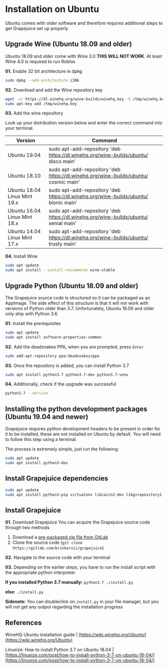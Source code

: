 # Installation on Ubuntu
Ubuntu comes with older software and therefore requires additional steps to get Grapejuice set up properly

## Upgrade Wine (Ubuntu 18.09 and older)
Ubuntu 18.09 and older come with Wine 3.0 **THIS WILL NOT WORK**. At least WIne 4.0 is required to run Roblox


**01.** Enable 32 bit architecture in dpkg
```bash
sudo dpkg --add-architecture i386 
```

**02.** Download and add the Wine repository key
```bash
wget -nc https://dl.winehq.org/wine-builds/winehq.key -O /tmp/winehq.key
sudo apt-key add /tmp/winehq.key
```

**03.** Add the wine repository

Look up your distribution version below and enter the correct command into your terminal.

| Version                      | Command                                                                             |
|------------------------------|-------------------------------------------------------------------------------------|
| Ubuntu 19.04                 | sudo apt-add-repository 'deb https://dl.winehq.org/wine-builds/ubuntu/ disco main'  |
| Ubuntu 18.10                 | sudo apt-add-repository 'deb https://dl.winehq.org/wine-builds/ubuntu/ cosmic main' |
| Ubuntu 18.04 Linux Mint 19.x | sudo apt-add-repository 'deb https://dl.winehq.org/wine-builds/ubuntu/ bionic main' |
| Ubuntu 16.04 Linux Mint 18.x | sudo apt-add-repository 'deb https://dl.winehq.org/wine-builds/ubuntu/ xenial main' |
| Ubuntu 14.04 Linux Mint 17.x | sudo apt-add-repository 'deb https://dl.winehq.org/wine-builds/ubuntu/ trusty main' |

**04.** Install Wine
```bash
sudo apt update
sudo apt install --install-recommends wine-stable
```

## Upgrade Python (Ubuntu 18.09 and older)
The Grapejuice source code is structured so it can be packaged as an AppImage. The side effect of this structure is that
it will not work with versions of Python older than 3.7. Unfortunately, Ubuntu 18.09 and older only ship with Python 3.6.

**01.** Install the prerequisites
```bash
sudo apt update
sudo apt install software-properties-common
```

**02.** Add the deadsnakes PPA, when you are prompted, press `Enter`
```bash
sudo add-apt-repository ppa:deadsnakes/ppa
```

**03.** Once the repository is added, you can install Python 3.7
```bash
sudo apt install python3.7 python3.7-dev python3.7-venv
```

**04.** Additionally, check if the upgrade was successful
```bash
python3.7 --version
```

## Installing the python development packages (Ubuntu 19.04 and newer)
Grapejuice requires python development headers to be present in order for it to be installed, these are not installed
on Ubuntu by default. You will need to follow this step using a terminal.

The process is extremely simple, just run the following:
```bash
sudo apt update
sudo apt install python3-dev
```

## Install Grapejuice dependencies
```bash
sudo apt update
sudo apt install python3-pip virtualenv libcairo2-dev libgirepository1.0-dev libgtk-3-0 libgtk-3-bin
```

## Install Grapejuice

**01.** Download Grapejuice
You can acquire the Grapejuice source code through two methods

1) Download a [pre-packaged zip file from GitLab](https://gitlab.com/brinkervii/grapejuice/-/archive/master/grapejuice-master.zip)
2) Clone the source code (`git clone https://gitlab.com/brinkervii/grapejuice`) 

**02.** Navigate to the source code with your terminal

**03.**
Depending on the earlier steps, you have to run the install script with the appropriate python interpreter

**If you installed Python 3.7 manually:** `python3.7 ./install.py`

**else**: `./install.py` 

**Sidenote:** You can doubleclick on `install.py` in your file manager, but you will not get any output regarding the installation progress

## References
WineHQ Ubuntu installation guide | [https://wiki.winehq.org/Ubuntu](https://wiki.winehq.org/Ubuntu)

Linuxize: How to install Python 3.7 on Ubuntu 18.04 | [https://linuxize.com/post/how-to-install-python-3-7-on-ubuntu-18-04/](https://linuxize.com/post/how-to-install-python-3-7-on-ubuntu-18-04/)
